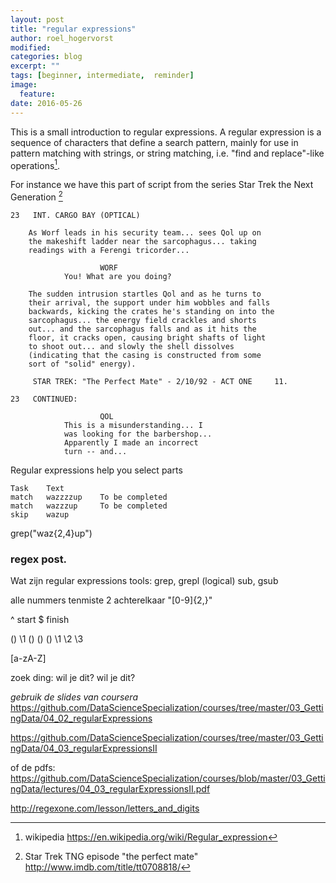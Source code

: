 ```yaml
---
layout: post
title: "regular expressions"
author: roel_hogervorst
modified:
categories: blog
excerpt: ""
tags: [beginner, intermediate,  reminder]
image:
  feature:
date: 2016-05-26
---
```


This is a small introduction to regular expressions. A regular expression is a sequence of characters that define a search pattern, mainly for use in pattern matching with strings, or string matching, i.e. "find and replace"-like operations[^1].

For instance we have this part of script from the series Star Trek the Next Generation [^2]

```
23   INT. CARGO BAY (OPTICAL)

	As Worf leads in his security team... sees Qol up on
	the makeshift ladder near the sarcophagus... taking
	readings with a Ferengi tricorder...

					WORF
			You! What are you doing?

	The sudden intrusion startles Qol and as he turns to
	their arrival, the support under him wobbles and falls
	backwards, kicking the crates he's standing on into the
	sarcophagus... the energy field crackles and shorts
	out... and the sarcophagus falls and as it hits the
	floor, it cracks open, causing bright shafts of light
	to shoot out... and slowly the shell dissolves
	(indicating that the casing is constructed from some
	sort of "solid" energy).

     STAR TREK: "The Perfect Mate" - 2/10/92 - ACT ONE     11.

23   CONTINUED:

					QOL
			This is a misunderstanding... I
			was looking for the barbershop...
			Apparently I made an incorrect
			turn -- and...
```

Regular expressions help you select parts 

```
Task 	Text 	 
match 	wazzzzup 	To be completed
match 	wazzzup 	To be completed
skip 	wazup
```

 grep("waz{2,4}up") 



### regex post. 
Wat zijn regular expressions
tools: grep, grepl (logical)
sub, gsub

alle nummers tenmiste 2 achterelkaar
"[0-9]{2,}"

^ start
$ finish

()  \\1
() ()  () \\1 \\2 \\3

[a-zA-Z]




zoek ding: wil je dit? wil je dit?

*gebruik de slides van coursera* https://github.com/DataScienceSpecialization/courses/tree/master/03_GettingData/04_02_regularExpressions 

https://github.com/DataScienceSpecialization/courses/tree/master/03_GettingData/04_03_regularExpressionsII

of de pdfs: https://github.com/DataScienceSpecialization/courses/blob/master/03_GettingData/lectures/04_03_regularExpressionsII.pdf

<http://regexone.com/lesson/letters_and_digits> 

[^1]: wikipedia <https://en.wikipedia.org/wiki/Regular_expression>
[^2]: Star Trek TNG episode "the perfect mate" <http://www.imdb.com/title/tt0708818/>